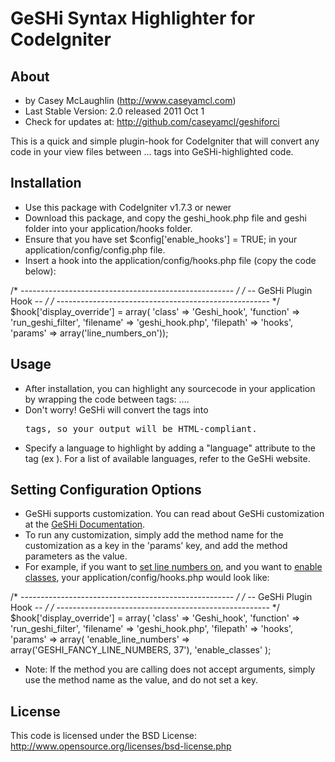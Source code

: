 GeSHi Syntax Highlighter for CodeIgniter
========================================

About
-----

* by Casey McLaughlin  (http://www.caseyamcl.com)
* Last Stable Version: 2.0 released 2011 Oct 1
* Check for updates at: http://github.com/caseyamcl/geshiforci

This is a quick and simple plugin-hook for CodeIgniter that will convert
any code in your view files between <sourcecode>...</sourcecode> tags into
GeSHi-highlighted code.


Installation
------------

* Use this package with CodeIgniter v1.7.3 or newer
* Download this package, and copy the geshi_hook.php file and geshi folder into your application/hooks folder.
* Ensure that you have set $config['enable_hooks'] = TRUE; in your application/config/config.php file.
* Insert a hook into the application/config/hooks.php file (copy the code below):

/* ----------------------------------------------------- */
/* -- GeSHi Plugin Hook -- */
/* ----------------------------------------------------- */
$hook['display_override'] = array(
'class' => 'Geshi_hook',
'function' => 'run_geshi_filter',
'filename' => 'geshi_hook.php',
'filepath' => 'hooks',
'params' => array('line_numbers_on'));
 
Usage
-----

* After installation, you can highlight any sourcecode in your application by wrapping the code between tags: <sourcecode>...</sourcecode>.
* Don't worry!  GeSHi will convert the <sourcecode> tags into <pre> tags, so your output will be HTML-compliant.
* Specify a language to highlight by adding a "language" attribute to the <sourcecode> tag (ex <sourecode language='php'>).  For a list of available languages, refer to the GeSHi website.

Setting Configuration Options
-----------------------------

* GeSHi supports customization. You can read about GeSHi customization at the <a href="http://qbnz.com/highlighter/geshi-doc.html#advanced-features" title="GeSHi Docs Advanced Usage">GeSHi Documentation</a>.
* To run any customization, simply add the method name for the customization as a key in the 'params' key, and add the method parameters as the value.
* For example, if you want to <a href="" title="">set line numbers on</a>, and you want to <a href="" title="">enable classes</a>, your application/config/hooks.php would look like:

/* ----------------------------------------------------- */
/* -- GeSHi Plugin Hook -- */
/* ----------------------------------------------------- */
$hook['display_override'] = array(
'class' => 'Geshi_hook',
'function' => 'run_geshi_filter',
'filename' => 'geshi_hook.php',
'filepath' => 'hooks',
'params' => array(
  'enable_line_numbers' => array('GESHI_FANCY_LINE_NUMBERS, 37'),
  'enable_classes'
);

* Note: If the method you are calling does not accept arguments, simply use the method name as the value, and do not set a key.


License
-------
 
This code is licensed under the BSD License:
http://www.opensource.org/licenses/bsd-license.php
